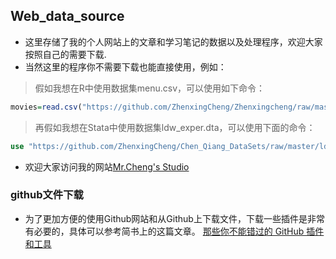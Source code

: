 ## Web_data_source
* 这里存储了我的个人网站上的文章和学习笔记的数据以及处理程序，欢迎大家按照自己的需要下载.
* 当然这里的程序你不需要下载也能直接使用，例如：
> 假如我想在R中使用数据集menu.csv，可以使用如下命令：
```r
movies=read.csv("https://github.com/ZhenxingCheng/Zhenxingcheng/raw/master/menu.csv",header = T)
```

> 再假如我想在Stata中使用数据集ldw_exper.dta，可以使用下面的命令：
```stata
use "https://github.com/ZhenxingCheng/Chen_Qiang_DataSets/raw/master/ldw_exper.dta", clear
```

* 欢迎大家访问我的网站[Mr.Cheng's Studio](http://www.czxa.top)

### github文件下载
* 为了更加方便的使用Github网站和从Github上下载文件，下载一些插件是非常有必要的，具体可以参考简书上的这篇文章。
[那些你不能错过的 GitHub 插件和工具](http://www.jianshu.com/p/80a8f0bdd511)
